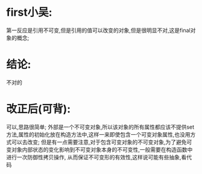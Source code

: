 # first小吴:
第一反应是引用不可变,但是引用的值可以改变的对象,但是很明显不对,这是final对象的概念;

# 结论:
不对的

# 改正后(可背):
  可以,思路很简单;
  外部是一个不可变对象,所以该对象的所有属性都应该不提供set方法,属性的初始化放在构造方法中,这样一来即使包含一个可变对象属性,也没用方式可以去改变;
  但是有一点需要注意,对于包含可变对象的不可变对象,为了避免可变对象内部状态的变化影响到不可变对象本身的不可变性,一般需要在构造函数中进行一次防御性拷贝操作,
从而保证不可变形的有效性,这样说可能有些抽象,看代码 [](/src/main/java/foundation/ImmutableClass.java)